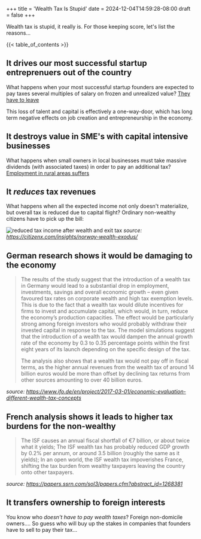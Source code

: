 +++
title = 'Wealth Tax Is Stupid'
date = 2024-12-04T14:59:28-08:00
draft = false
+++

Wealth tax is stupid, it really is.  For those keeping score, let's list the reasons...

{{< table_of_contents >}}


## It drives our most successful startup entreprenuers out of the country

What happens when your most successful startup founders are expected to pay taxes several multiples of salary on frozen and unrealized value?  [They have to leave](https://paragraph.xyz/@hagaetc/norway-shrugged)

This loss of talent and capital is effectively a one-way-door, which has long term negative effects on job creation and entrepreneurship in the economy. 


## It destroys value in SME's with capital intensive businesses

What happens when small owners in local businesses must take massive dividends (with associated taxes) in order to pay an additional tax?  [Employment in rural areas suffers](https://www.bygg.no/byggno/meninger/innlegg-vedum-sitt-fiendebilde/2730737)

## It *reduces* tax revenues

What happens when all the expected income not only doesn't materialize, but overall tax is reduced due to capital flight?  Ordinary non-wealthy citizens have to pick up the bill:

![reduced tax income after wealth and exit tax](/images/wealth-tax-income.jpeg)
_source: https://citizenx.com/insights/norway-wealth-exodus/_

## German research shows it would be damaging to the economy

> The results of the study suggest that the introduction of a wealth tax in Germany would lead to a substantial drop in employment, investments, savings and overall economic growth – even given favoured tax rates on corporate wealth and high tax exemption levels. This is due to the fact that a wealth tax would dilute incentives for firms to invest and accumulate capital, which would, in turn, reduce the economy’s production capacities. The effect would be particularly strong among foreign investors who would probably withdraw their invested capital in response to the tax. The model simulations suggest that the introduction of a wealth tax would dampen the annual growth rate of the economy by 0.3 to 0.35 percentage points within the first eight years of its launch depending on the specific design of the tax.
>
> The analysis also shows that a wealth tax would not pay off in fiscal terms, as the higher annual revenues from the wealth tax of around 14 billion euros would be more than offset by declining tax returns from other sources amounting to over 40 billion euros.

_source: https://www.ifo.de/en/project/2017-03-01/economic-evaluation-different-wealth-tax-concepts_

## French analysis shows it leads to higher tax burdens for the non-wealthy

>The ISF causes an annual fiscal shortfall of €7 billion, or about twice what it yields; The ISF wealth tax has probably reduced GDP growth by 0.2% per annum, or around 3.5 billion (roughly the same as it yields); In an open world, the ISF wealth tax impoverishes France, shifting the tax burden from wealthy taxpayers leaving the country onto other taxpayers.

_source: https://papers.ssrn.com/sol3/papers.cfm?abstract_id=1268381_

## It transfers ownership to foreign interests

You know who _doesn't have to pay wealth taxes_?  Foreign non-domicile owners.... So guess who will buy up the stakes in companies that founders have to sell to pay their tax...